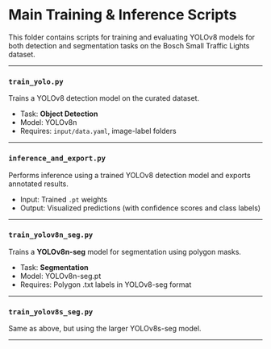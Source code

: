 # Main Training & Inference Scripts

This folder contains scripts for training and evaluating YOLOv8 models for both detection and segmentation tasks on the Bosch Small Traffic Lights dataset.

---

### `train_yolo.py`
Trains a YOLOv8 detection model on the curated dataset.

- Task: **Object Detection**
- Model: YOLOv8n 
- Requires: `input/data.yaml`, image-label folders

---

### `inference_and_export.py`
Performs inference using a trained YOLOv8 detection model and exports annotated results.

- Input: Trained `.pt` weights
- Output: Visualized predictions (with confidence scores and class labels)

---

### `train_yolov8n_seg.py`
Trains a **YOLOv8n-seg** model for segmentation using polygon masks.

- Task: **Segmentation**
- Model: YOLOv8n-seg.pt 
- Requires: Polygon .txt labels in YOLOv8-seg format

---

### `train_yolov8s_seg.py`
Same as above, but using the larger YOLOv8s-seg model.

---
